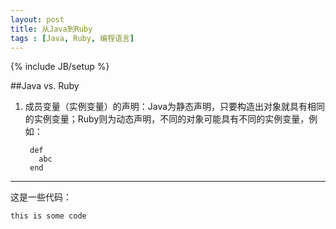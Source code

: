 ```yaml
---
layout: post
title: 从Java到Ruby
tags : [Java, Ruby, 编程语言]
---
```

{% include JB/setup %}


##Java vs. Ruby

1. 成员变量（实例变量）的声明：Java为静态声明，只要构造出对象就具有相同的实例变量；Ruby则为动态声明，不同的对象可能具有不同的实例变量，例如：

        def 
          abc
        end 


***

这是一些代码：

    this is some code

